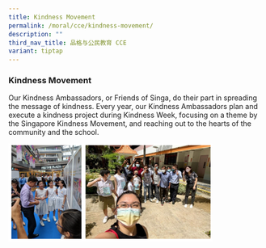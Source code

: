 ```yaml
---
title: Kindness Movement
permalink: /moral/cce/kindness-movement/
description: ""
third_nav_title: 品格与公民教育 CCE
variant: tiptap
---
```

### Kindness Movement

Our Kindness Ambassadors, or Friends of Singa, do their part in spreading the message of kindness. Every year, our Kindness Ambassadors plan and execute a kindness project during Kindness Week, focusing on a theme by the Singapore Kindness Movement, and reaching out to the hearts of the community and the school.

<img src="/images/kindness.png" style="width:80%">